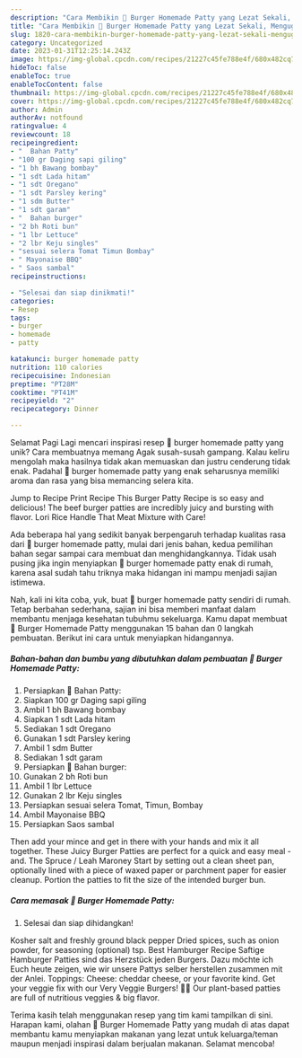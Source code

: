 ```yaml
---
description: "Cara Membikin 🍔 Burger Homemade Patty yang Lezat Sekali, Mengugah Selera"
title: "Cara Membikin 🍔 Burger Homemade Patty yang Lezat Sekali, Mengugah Selera"
slug: 1820-cara-membikin-burger-homemade-patty-yang-lezat-sekali-mengugah-selera
category: Uncategorized
date: 2023-01-31T12:25:14.243Z
image: https://img-global.cpcdn.com/recipes/21227c45fe788e4f/680x482cq70/burger-homemade-patty-foto-resep-utama.jpg
hideToc: false
enableToc: true
enableTocContent: false
thumbnail: https://img-global.cpcdn.com/recipes/21227c45fe788e4f/680x482cq70/burger-homemade-patty-foto-resep-utama.jpg
cover: https://img-global.cpcdn.com/recipes/21227c45fe788e4f/680x482cq70/burger-homemade-patty-foto-resep-utama.jpg
author: Admin
authorAv: notfound
ratingvalue: 4
reviewcount: 18
recipeingredient:
- "  Bahan Patty"
- "100 gr Daging sapi giling"
- "1 bh Bawang bombay"
- "1 sdt Lada hitam"
- "1 sdt Oregano"
- "1 sdt Parsley kering"
- "1 sdm Butter"
- "1 sdt garam"
- "  Bahan burger"
- "2 bh Roti bun"
- "1 lbr Lettuce"
- "2 lbr Keju singles"
- "sesuai selera Tomat Timun Bombay"
- " Mayonaise BBQ"
- " Saos sambal"
recipeinstructions:

- "Selesai dan siap dinikmati!"
categories:
- Resep
tags:
- burger
- homemade
- patty

katakunci: burger homemade patty 
nutrition: 110 calories
recipecuisine: Indonesian
preptime: "PT28M"
cooktime: "PT41M"
recipeyield: "2"
recipecategory: Dinner

---
```



Selamat Pagi Lagi mencari inspirasi resep 🍔 burger homemade patty yang unik? Cara membuatnya memang Agak susah-susah gampang. Kalau keliru mengolah maka hasilnya tidak akan memuaskan dan justru cenderung tidak enak. Padahal 🍔 burger homemade patty yang enak seharusnya memiliki aroma dan rasa yang bisa memancing selera kita.


Jump to Recipe Print Recipe This Burger Patty Recipe is so easy and delicious! The beef burger patties are incredibly juicy and bursting with flavor. Lori Rice Handle That Meat Mixture with Care!

Ada beberapa hal yang sedikit banyak berpengaruh terhadap kualitas rasa dari 🍔 burger homemade patty, mulai dari jenis bahan, kedua pemilihan bahan segar sampai cara membuat dan menghidangkannya. Tidak usah pusing jika ingin menyiapkan 🍔 burger homemade patty enak di rumah, karena asal sudah tahu triknya maka hidangan ini mampu menjadi sajian istimewa.


Nah, kali ini kita coba, yuk, buat 🍔 burger homemade patty sendiri di rumah. Tetap berbahan sederhana, sajian ini bisa memberi manfaat dalam membantu menjaga kesehatan tubuhmu sekeluarga. Kamu dapat membuat 🍔 Burger Homemade Patty menggunakan 15 bahan dan 0 langkah pembuatan. Berikut ini cara untuk menyiapkan hidangannya.

<!--inarticleads1-->

##### Bahan-bahan dan bumbu yang dibutuhkan dalam pembuatan 🍔 Burger Homemade Patty:

1. Persiapkan  🚨 Bahan Patty:
1. Siapkan 100 gr Daging sapi giling
1. Ambil 1 bh Bawang bombay
1. Siapkan 1 sdt Lada hitam
1. Sediakan 1 sdt Oregano
1. Gunakan 1 sdt Parsley kering
1. Ambil 1 sdm Butter
1. Sediakan 1 sdt garam
1. Persiapkan  🍔 Bahan burger:
1. Gunakan 2 bh Roti bun
1. Ambil 1 lbr Lettuce
1. Gunakan 2 lbr Keju singles
1. Persiapkan sesuai selera Tomat, Timun, Bombay
1. Ambil  Mayonaise BBQ
1. Persiapkan  Saos sambal


Then add your mince and get in there with your hands and mix it all together. These Juicy Burger Patties are perfect for a quick and easy meal - and. The Spruce / Leah Maroney Start by setting out a clean sheet pan, optionally lined with a piece of waxed paper or parchment paper for easier cleanup. Portion the patties to fit the size of the intended burger bun. 

<!--inarticleads2-->

##### Cara memasak 🍔 Burger Homemade Patty:


1. Selesai dan siap dihidangkan!

Kosher salt and freshly ground black pepper Dried spices, such as onion powder, for seasoning (optional) tsp. Best Hamburger Recipe Saftige Hamburger Patties sind das Herzstück jeden Burgers. Dazu möchte ich Euch heute zeigen, wie wir unsere Pattys selber herstellen zusammen mit der Anlei. Toppings: Cheese: cheddar cheese, or your favorite kind. Get your veggie fix with our Very Veggie Burgers! 🍔🥦 Our plant-based patties are full of nutritious veggies &amp; big flavor. 

Terima kasih telah menggunakan resep yang tim kami tampilkan di sini. Harapan kami, olahan 🍔 Burger Homemade Patty yang mudah di atas dapat membantu kamu menyiapkan makanan yang lezat untuk keluarga/teman maupun menjadi inspirasi dalam berjualan makanan. Selamat mencoba!
